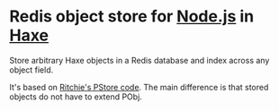 [haxe]: http://haxe.org
[nodejs]: http://nodejs.org/
[bdogpstore]: https://github.com/blackdog66/bdog-pstore

# Redis object store for [Node.js][nodejs] in [Haxe][haxe]

Store arbitrary Haxe objects in a Redis database and index across any object field.

It's based on [Ritchie's PStore code][bdogpstore]. The main difference is that stored objects do not have to extend PObj. 



